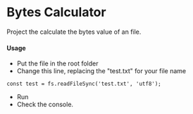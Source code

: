 # Bytes Calculator

Project the calculate the bytes value of an file.

#### Usage
* Put the file in the root folder
* Change this line, replacing the "test.txt" for your file name
```
const test = fs.readFileSync('test.txt', 'utf8');
```
* Run
* Check the console. 

